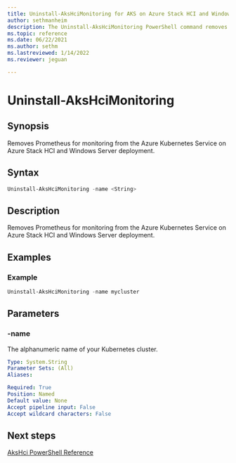 ```yaml
---
title: Uninstall-AksHciMonitoring for AKS on Azure Stack HCI and Windows Server
author: sethmanheim
description: The Uninstall-AksHciMonitoring PowerShell command removes Prometheus-based monitoring solution.
ms.topic: reference
ms.date: 06/22/2021
ms.author: sethm 
ms.lastreviewed: 1/14/2022
ms.reviewer: jeguan

---
```


# Uninstall-AksHciMonitoring

## Synopsis
Removes Prometheus for monitoring from the Azure Kubernetes Service on Azure Stack HCI and Windows Server deployment.

## Syntax

```powershell
Uninstall-AksHciMonitoring -name <String>                     
```

## Description
Removes Prometheus for monitoring from the Azure Kubernetes Service on Azure Stack HCI and Windows Server deployment.

## Examples

### Example

```PowerShell
Uninstall-AksHciMonitoring -name mycluster
```

## Parameters

### -name
The alphanumeric name of your Kubernetes cluster.

```yaml
Type: System.String
Parameter Sets: (All)
Aliases:

Required: True
Position: Named
Default value: None
Accept pipeline input: False
Accept wildcard characters: False
```
## Next steps

[AksHci PowerShell Reference](index.md)